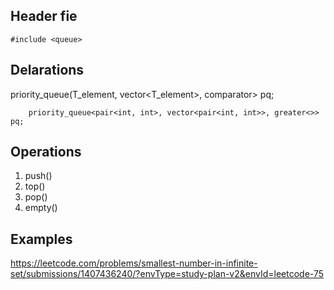 ## Header fie
```
#include <queue>
```

## Delarations

priority_queue<T>(T_element, vector<T_element>, comparator> pq;

```
    priority_queue<pair<int, int>, vector<pair<int, int>>, greater<>> pq;

```

## Operations

1. push()
2. top()
3. pop()
4. empty()

## Examples

https://leetcode.com/problems/smallest-number-in-infinite-set/submissions/1407436240/?envType=study-plan-v2&envId=leetcode-75
